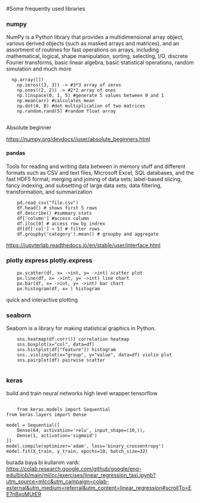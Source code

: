 #Some frequently used libraries

### numpy

NumPy is a Python library that provides a multidimensional array object, various derived objects (such as masked arrays and matrices), and an assortment of routines for fast operations on arrays, including mathematical, logical, shape manipulation, sorting, selecting, I/O, discrete Fourier transforms, basic linear algebra, basic statistical operations, random simulation and much more

````
  np.array([])
	np.zeros((3, 3)) -> #3*3 array of zeros
	np.ones((2, 2)) -> #2*2 array of ones
	np.linspace(0, 1, 5) #generate 5 values between 0 and 1
	np.mean(arr) #calculates mean
	np.dot(A, B) #dot multiplication of two matrices
	np.random.rand(5) #random float array
	
````
Absolute beginner

https://numpy.org/devdocs//user/absolute_beginners.html

#### pandas
Tools for reading and writing data between in memory stuff and different formats such as CSV and text files, Microsoft Excel, SQL databases, and the fast HDF5 format;
merging and joining of data sets;
label-based slicing, fancy indexing, and subsetting of large data sets;
data filtering, transformation, and summarization

````
	pd.read_csv("file.csv")
	df.head() # shows first 5 rows
	df.describe() #summary stats
	df['column'] #access column
	df.iloc[0] # access row by indrex
	df[df['col'] > 5] # filter rows
	df.groupby('category').mean() # groupby and aggregate
````

https://jupyterlab.readthedocs.io/en/stable/user/interface.html

### plotly express plotly.express
````
	px.scatter(df, x= ->int, y= ->int) scatter plot
	px.line(df, x= ->int, y= ->int) line chart
	px.bar(df, x= ->int, y= ->int) bar chart
	px.histogram(df, x= ) histogram
````
  quick and interactive plotting


### seaborn
Seaborn is a library for making statistical graphics in Python. 
````
	sns.heatmap(df.corr()) correlation heatmap
	sns.boxplot(x="col", data=df)
	sns.histplot(df["feature"]) histogram
	sns..violinplot(x="group", y="value", data=df) violin plot
	sns.pairplot(df) pairwise scatter 
	
````

### keras

build and train neural networks
high level wrapper tensorflow
````

	from keras.models import Sequential
from keras.layers import Dense

model = Sequential([
    Dense(64, activation='relu', input_shape=(10,)),
    Dense(1, activation='sigmoid')
])
model.compile(optimizer='adam', loss='binary_crossentropy')
model.fit(X_train, y_train, epochs=10, batch_size=32)
````

burada baya bi kullanım vardı:
https://colab.research.google.com/github/google/eng-edu/blob/main/ml/cc/exercises/linear_regression_taxi.ipynb?utm_source=mlcc&utm_campaign=colab-external&utm_medium=referral&utm_content=linear_regression#scrollTo=EE7nBxoMUtE9


